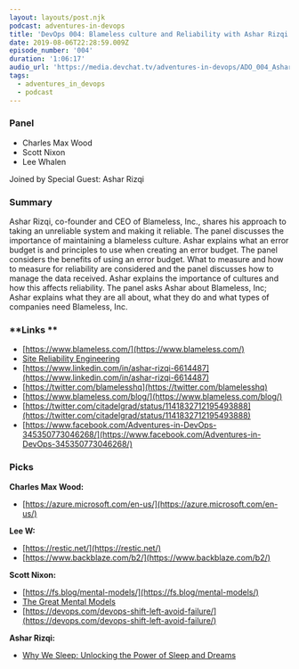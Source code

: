 ```yaml
---
layout: layouts/post.njk
podcast: adventures-in-devops
title: 'DevOps 004: Blameless culture and Reliability with Ashar Rizqi'
date: 2019-08-06T22:28:59.009Z
episode_number: '004'
duration: '1:06:17'
audio_url: 'https://media.devchat.tv/adventures-in-devops/ADO_004_Ashar_Rizqi.mp3'
tags:
  - adventures_in_devops
  - podcast
---
```

### **Panel**



*   Charles Max Wood
*   Scott Nixon
*   Lee Whalen

Joined by Special Guest: Ashar Rizqi


### **Summary**

Ashar Rizqi, co-founder and CEO of Blameless, Inc., shares his approach to taking an unreliable system and making it reliable. The panel discusses the importance of maintaining a blameless culture. Ashar explains what an error budget is and principles to use when creating an error budget. The panel considers the benefits of using an error budget. What to measure and how to measure for reliability are considered and the panel discusses how to manage the data received. Ashar explains the importance of cultures and how this affects reliability. The panel asks Ashar about Blameless, Inc; Ashar explains what they are all about, what they do and what types of companies need Blameless, Inc.


### **Links **



*   [https://www.blameless.com/](https://www.blameless.com/)
*   [Site Reliability Engineering](https://landing.google.com/sre/books/) 
*   [https://www.linkedin.com/in/ashar-rizqi-6614487](https://www.linkedin.com/in/ashar-rizqi-6614487)
*   [https://twitter.com/blamelesshq](https://twitter.com/blamelesshq)
*   [https://www.blameless.com/blog/](https://www.blameless.com/blog/)
*   [https://twitter.com/citadelgrad/status/1141832712195493888](https://twitter.com/citadelgrad/status/1141832712195493888) 
*   [https://www.facebook.com/Adventures-in-DevOps-345350773046268/](https://www.facebook.com/Adventures-in-DevOps-345350773046268/)


### **Picks**

**Charles Max Wood:**



*   [https://azure.microsoft.com/en-us/](https://azure.microsoft.com/en-us/)

**Lee W:**



*   [https://restic.net/](https://restic.net/) 
*   [https://www.backblaze.com/b2/](https://www.backblaze.com/b2/) 

**Scott Nixon:**



*   [https://fs.blog/mental-models/](https://fs.blog/mental-models/) 
*   [The Great Mental Models](https://www.audible.com/pd/The-Great-Mental-Models-Audiobook/B07P7XYQK1) 
*   [https://devops.com/devops-shift-left-avoid-failure/](https://devops.com/devops-shift-left-avoid-failure/) 

**Ashar Rizqi:**



*   [Why We Sleep: Unlocking the Power of Sleep and Dreams](https://www.amazon.com/dp/B06ZZ1YGJ5/ref=dp-kindle-redirect?ie=UTF8&qid=1548462018&sr=8-1&linkCode=ll1&tag=devchattv-20&linkId=f06bfe7482dca8bb751ed6d7cc86e2ab&language=en_US)
